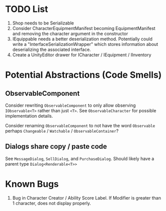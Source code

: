 # TODO List

1. Shop needs to be Serializable
2. Consider CharacterEquipmentManifest becoming EquipmentManifest and removing the character argument in the constructor
3. IEquippable needs a better deserialization method. Potentially could write a
   "InterfaceSerializationWrapper" which stores information about deserializing
   the associated interface.
4. Create a UnityEditor drawer for ICharacter / IEquipment / IInventory

# Potential Abstractions (Code Smells)

## ObservableComponent
Consider rewriting `ObservableComponent` to only allow observing
`IObservable<T>` rather than just `<T>`. See `ObservableCharacter` for possible
implementation details.

Consider renaming `ObservableComponent` to not have the word `Observable`
perhaps `Changeable` / `Watchable` / `ObservableContainer`?

## Dialogs share copy / paste code
See `MessageDialog`, `SellDialog`, and `PurchaseDialog`. Should likely have a parent type `Dialog<Renderable<T>>`

# Known Bugs

1. Bug in Character Creator / Ability Score Label. If Modifier is greater than 1
   character, does not display properly.
